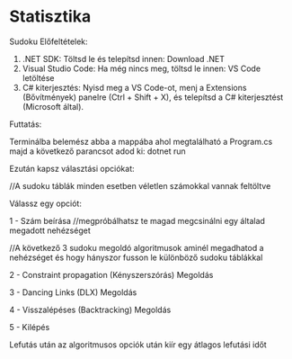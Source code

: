 # Statisztika
Sudoku
Előfeltételek:

1. .NET SDK: Töltsd le és telepítsd innen: Download .NET
2. Visual Studio Code: Ha még nincs meg, töltsd le innen: VS Code letöltése
3. C# kiterjesztés: Nyisd meg a VS Code-ot, menj a Extensions (Bővítmények) panelre (Ctrl + Shift + X), és telepítsd a C# kiterjesztést (Microsoft által).

Futtatás:

Terminálba belemész abba a mappába ahol megtalálható a Program.cs majd a következő parancsot adod ki: dotnet run

Ezután kapsz választási opciókat:

//A sudoku táblák minden esetben véletlen számokkal vannak feltöltve

Válassz egy opciót:

1 - Szám beírása //megpróbálhatsz te magad megcsinálni egy általad megadott nehézséget

//A következő 3 sudoku megoldó algoritmusok aminél megadhatod a nehézséget és hogy hányszor fusson le különböző sudoku táblákkal

2 - Constraint propagation (Kényszerszórás) Megoldás

3 - Dancing Links (DLX) Megoldás

4 - Visszalépéses (Backtracking) Megoldás

5 - Kilépés

Lefutás után az algoritmusos opciók után kiír egy átlagos lefutási időt
